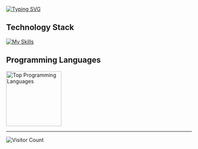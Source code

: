 <!-- https://readme-typing-svg.demolab.com/demo/ -->
[![Typing SVG](https://readme-typing-svg.demolab.com?font=Fira+Code&weight=500&size=15&pause=1000&color=F70000&center=true&width=435&lines=Aspiring+Mechanical+Engineer+%7C+Python+Developer)](https://git.io/typing-svg)

## Technology Stack
[![My Skills](https://skillicons.dev/icons?i=py,tensorflow,matlab,latex,c,cpp,fortran,git,notion,html,css)](https://skillicons.dev)

## Programming Languages
<div align="left">
<!-- <img height="170em" src="https://github-readme-stats.vercel.app/api?username=fahadelahikhan&theme=midnight-purple&show_icons=true&hide_border=true&count_private=true&ring_color=00ffff&rank_icon=github&number_format=short" alt="GitHub Stats: Fahad Elahi Khan" /> -->
<img height="150em" src="https://github-readme-stats.vercel.app/api/top-langs/?username=fahadelahikhan&theme=midnight-purple&hide_border=true&layout=compact" alt="Top Programming Languages" />
</div>

---
![Visitor Count](https://komarev.com/ghpvc/?username=fahadelahikhan&style=plastic&label=Profile+Views&abbreviated=true&color=blueviolet)
